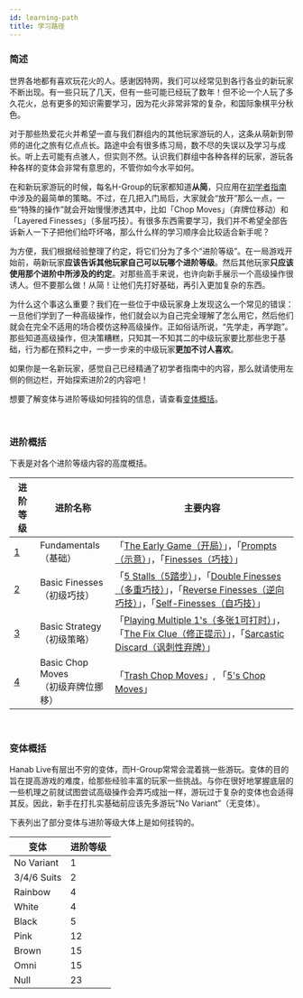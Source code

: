 ```yaml
---
id: learning-path
title: 学习路径
---
```


### 简述

世界各地都有喜欢玩花火的人。感谢因特网，我们可以经常见到各行各业的新玩家不断出现。有一些只玩了几天，但有一些可能已经玩了数年！但不论一个人玩了多久花火，总有更多的知识需要学习，因为花火非常非常的复杂，和国际象棋平分秋色。

对于那些热爱花火并希望一直与我们群组内的其他玩家游玩的人，这条从萌新到带师的进化之旅有亿点点长。路途中会有很多练习局，数不尽的失误以及学习与成长。听上去可能有点骇人，但实则不然。认识我们群组中各种各样的玩家，游玩各种各样的变体会非常有意思的，不管你如今水平如何。

在和新玩家游玩的时候，每名H-Group的玩家都知道**从简**，只应用在[初学者指南](beginner)中涉及的最简单的策略。不过，在几把入门局后，大家就会“放开”那么一点，一些“特殊的操作”就会开始慢慢渗透其中，比如「Chop Moves」（弃牌位移动）和「Layered Finesses」（多层巧技）。有很多东西需要学习，我们并不希望全部告诉新人一下子把他们给吓坏咯，那么什么样的学习顺序会比较适合新手呢？

为方便，我们根据经验整理了约定，将它们分为了多个“进阶等级”。在一局游戏开始前，萌新玩家**应该告诉其他玩家自己可以玩哪个进阶等级**。然后其他玩家**只应该使用那个进阶中所涉及的约定**。对那些高手来说，也许向新手展示一个高级操作很诱人。但不要那么做！从简！让他们先打好基础，再引入更加复杂的东西。

为什么这个事这么重要？我们在一些位于中级玩家身上发现这么一个常见的错误：一旦他们学到了一种高级操作，他们就会以为自己完全理解了怎么用它，然后他们就会在完全不适用的场合模仿这种高级操作。正如俗话所说，“先学走，再学跑”。那些知道高级操作，但决策糟糕，只知其一不知其二的中级玩家要比那些忠于基础，行为都在预料之中，一步一步来的中级玩家**更加不讨人喜欢**。

如果你是一名新玩家，感觉自己已经精通了初学者指南中的内容，那么就请使用左侧的侧边栏，开始探索进阶2的内容吧！

想要了解变体与进阶等级如何挂钩的信息，请查看[变体概括](#变体概括)。

<br />

### 进阶概括

下表是对各个进阶等级内容的高度概括。

| 进阶等级        | 进阶名称              | 主要内容 |
| ------------------- | ----------------------- | ------------------------|
| [1](level-1.md)     | Fundamentals<br />（基础）           | 「[The Early Game（开局）](level-1.md#the-early-game)」，「[Prompts（示意）](level-1.md#the-prompt)」，「[Finesses（巧技）](level-1.md#the-finesse)」
| [2](level-2.md)     | Basic Finesses<br />（初级巧技）          | 「[5 Stalls（5踏步）](level-2.md#the-5-stall-cluing-off-chop-5s5踏步)」，「[Double Finesses（多重巧技）](level-2.md#the-double-finesse--triple-finesse--quadruple-finesse多重巧技)」，「[Reverse Finesses（逆向巧技）](level-2.md#the-reverse-finesse逆向巧技)」，「[Self-Finesses（自巧技）](level-2.md#the-self-finesse自巧技)」
| [3](level-3.md)     | Basic Strategy<br />（初级策略）          | 「[Playing Multiple 1's（多张1可打时）](level-3.md#playing-multiple-1s多张1可打时)」，「[The Fix Clue（修正提示）](level-3.md#the-fix-clue修正提示)」，「[Sarcastic Discard（讽刺性弃牌）](level-3.md#the-sarcastic-discard讽刺性弃牌)」
| [4](level-3.md)     | Basic Chop Moves<br />（初级弃牌位挪移） | 「[Trash Chop Moves](level-4.md#the-trash-chop-move)」, 「[5's Chop Moves](level-4.md#the-5s-chop-move-5cm)」

<br />

### 变体概括

Hanab Live有层出不穷的变体，而H-Group常常会混着挑一些游玩。变体的目的旨在提高游戏的难度，给那些经验丰富的玩家一些挑战。与你在很好地掌握底层的一些机理之前就试图尝试高级操作会弄巧成拙一样，游玩过于复杂的变体也会适得其反。因此，新手在打扎实基础前应该先多游玩“No Variant”（无变体）。

下表列出了部分变体与进阶等级大体上是如何挂钩的。

| 变体    | 进阶等级
| ----------- | -----
| No Variant  | 1
| 3/4/6 Suits | 2
| Rainbow     | 4
| White       | 4
| Black       | 5
| Pink        | 12
| Brown       | 15
| Omni        | 15
| Null        | 23
